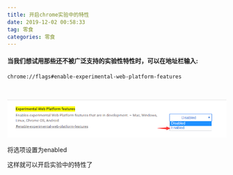 ```yaml
---
title: 开启chrome实验中的特性
date: 2019-12-02 00:58:33
tag: 零食
categories: 零食
---
```

#### 当我们想试用那些还不被广泛支持的实验性特性时，可以在地址栏输入:
```
chrome://flags#enable-experimental-web-platform-features
```
<br>

![](/images/2019-12-02/1.png)

将选项设置为enabled

这样就可以开启实验中的特性了
